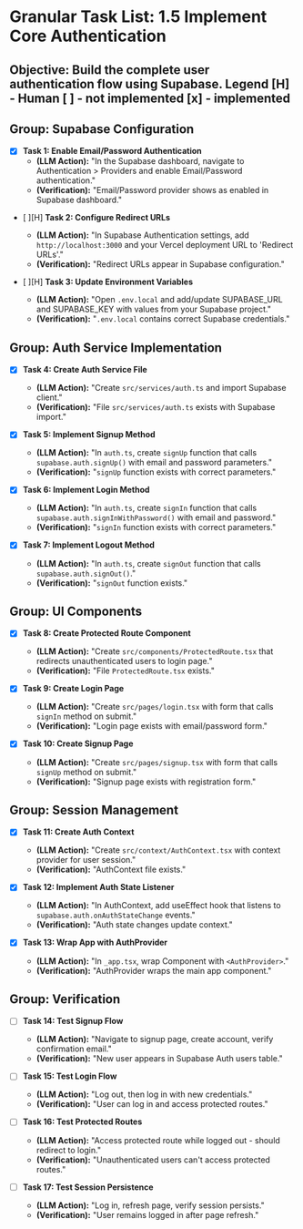# Granular Task List: 1.5 Implement Core Authentication

**Objective:** Build the complete user authentication flow using Supabase.
Legend
[H] - Human
[ ] - not implemented
[x] - implemented
---

## Group: Supabase Configuration
- [x] **Task 1: Enable Email/Password Authentication**
    - **(LLM Action):** "In the Supabase dashboard, navigate to Authentication > Providers and enable Email/Password authentication."
    - **(Verification):** "Email/Password provider shows as enabled in Supabase dashboard."

- [ ][H] **Task 2: Configure Redirect URLs**
    - **(LLM Action):** "In Supabase Authentication settings, add `http://localhost:3000` and your Vercel deployment URL to 'Redirect URLs'."
    - **(Verification):** "Redirect URLs appear in Supabase configuration."

- [ ][H] **Task 3: Update Environment Variables**
    - **(LLM Action):** "Open `.env.local` and add/update SUPABASE_URL and SUPABASE_KEY with values from your Supabase project."
    - **(Verification):** "`.env.local` contains correct Supabase credentials."

## Group: Auth Service Implementation
- [x] **Task 4: Create Auth Service File**
    - **(LLM Action):** "Create `src/services/auth.ts` and import Supabase client."
    - **(Verification):** "File `src/services/auth.ts` exists with Supabase import."

- [x] **Task 5: Implement Signup Method**
    - **(LLM Action):** "In `auth.ts`, create `signUp` function that calls `supabase.auth.signUp()` with email and password parameters."
    - **(Verification):** "`signUp` function exists with correct parameters."

- [x] **Task 6: Implement Login Method**
    - **(LLM Action):** "In `auth.ts`, create `signIn` function that calls `supabase.auth.signInWithPassword()` with email and password."
    - **(Verification):** "`signIn` function exists with correct parameters."

- [x] **Task 7: Implement Logout Method**
    - **(LLM Action):** "In `auth.ts`, create `signOut` function that calls `supabase.auth.signOut()`."
    - **(Verification):** "`signOut` function exists."

## Group: UI Components
- [x] **Task 8: Create Protected Route Component**
    - **(LLM Action):** "Create `src/components/ProtectedRoute.tsx` that redirects unauthenticated users to login page."
    - **(Verification):** "File `ProtectedRoute.tsx` exists."

- [x] **Task 9: Create Login Page**
    - **(LLM Action):** "Create `src/pages/login.tsx` with form that calls `signIn` method on submit."
    - **(Verification):** "Login page exists with email/password form."

- [x] **Task 10: Create Signup Page**
    - **(LLM Action):** "Create `src/pages/signup.tsx` with form that calls `signUp` method on submit."
    - **(Verification):** "Signup page exists with registration form."

## Group: Session Management
- [x] **Task 11: Create Auth Context**
    - **(LLM Action):** "Create `src/context/AuthContext.tsx` with context provider for user session."
    - **(Verification):** "AuthContext file exists."

- [x] **Task 12: Implement Auth State Listener**
    - **(LLM Action):** "In AuthContext, add useEffect hook that listens to `supabase.auth.onAuthStateChange` events."
    - **(Verification):** "Auth state changes update context."

- [x] **Task 13: Wrap App with AuthProvider**
    - **(LLM Action):** "In `_app.tsx`, wrap Component with `<AuthProvider>`."
    - **(Verification):** "AuthProvider wraps the main app component."

## Group: Verification
- [ ] **Task 14: Test Signup Flow**
    - **(LLM Action):** "Navigate to signup page, create account, verify confirmation email."
    - **(Verification):** "New user appears in Supabase Auth users table."

- [ ] **Task 15: Test Login Flow**
    - **(LLM Action):** "Log out, then log in with new credentials."
    - **(Verification):** "User can log in and access protected routes."

- [ ] **Task 16: Test Protected Routes**
    - **(LLM Action):** "Access protected route while logged out - should redirect to login."
    - **(Verification):** "Unauthenticated users can't access protected routes."

- [ ] **Task 17: Test Session Persistence**
    - **(LLM Action):** "Log in, refresh page, verify session persists."
    - **(Verification):** "User remains logged in after page refresh."